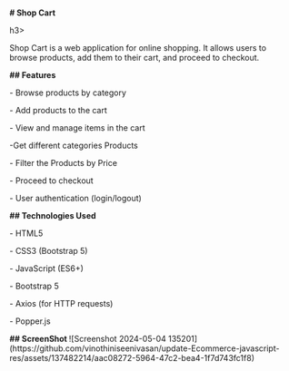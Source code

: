 <p>
<h3></h3><strong># Shop Cart</strong></p>h3>
</p>
<p>
Shop Cart is a web application for online shopping. It allows users to browse
products, add them to their cart, and proceed to checkout.
</p>
<p>
<strong>## Features</strong>
</p>
<p>
- Browse products by category
</p>
<p>
- Add products to the cart
</p>
<p>
- View and manage items in the cart
</p>
<p>
-Get  different categories Products
</p>
<p>
- Filter the Products by Price
</p>
<p>
- Proceed to checkout
</p>
<p>
- User authentication (login/logout)
</p>
<p>
<strong>## Technologies Used</strong>
</p>
<p>
- HTML5
</p>
<p>
- CSS3 (Bootstrap 5)
</p>
<p>
- JavaScript (ES6+)
</p>
<p>
- Bootstrap 5
</p>
<p>
- Axios (for HTTP requests)
</p>
<p>
- Popper.js
</p>
<strong> ## ScreenShot </strong>
![Screenshot 2024-05-04 135201](https://github.com/vinothiniseenivasan/update-Ecommerce-javascript-res/assets/137482214/aac08272-5964-47c2-bea4-1f7d743fc1f8)
